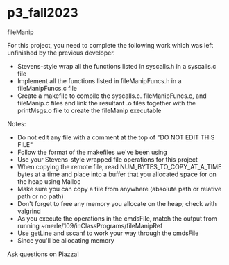 # p3_fall2023
fileManip

For this project, you need to complete the following work which was left unfinished by the previous developer.
* Stevens-style wrap all the functions listed in syscalls.h in a syscalls.c file
* Implement all the functions listed in fileManipFuncs.h in a fileManipFuncs.c file
* Create a makefile to compile the syscalls.c. fileManipFuncs.c, and fileManip.c files and link the resultant .o files together with the printMsgs.o file to create the fileManip executable

Notes:
* Do not edit any file with a comment at the top of "DO NOT EDIT THIS FILE"
* Follow the format of the makefiles we've been using
* Use your Stevens-style wrapped file operations for this project
* When copying the remote file, read NUM_BYTES_TO_COPY_AT_A_TIME bytes at a time and place into a buffer that you allocated space for on the heap using Malloc
* Make sure you can copy a file from anywhere (absolute path or relative path or no path)
* Don't forget to free any memory you allocate on the heap; check with valgrind
* As you execute the operations in the cmdsFile, match the output from running ~merle/109/inClassPrograms/fileManipRef
* Use getLine and sscanf to work your way through the cmdsFile
* Since you'll be allocating memory

Ask questions on Piazza!
